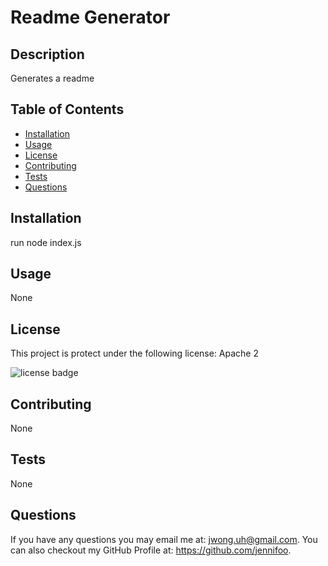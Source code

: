 

# Readme Generator

## Description

Generates a readme

## Table of Contents
* [Installation](#installation)
* [Usage](#usage)
* [License](#installation)
* [Contributing](#contributing)
* [Tests](#tests)
* [Questions](#questions)

## Installation

run node index.js

## Usage

None

## License

This project is protect under the following license: Apache 2

<img src="https://img.shields.io/badge/license-Apache%202-blue" alt="license badge">

## Contributing

None

## Tests

None

## Questions

If you have any questions you may email me at: jwong.uh@gmail.com. You can also checkout my GitHub Profile at: https://github.com/jennifoo.

